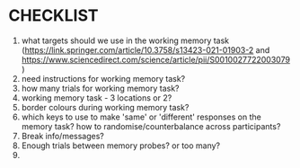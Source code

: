 # CHECKLIST

1. what targets should we use in the working memory task (https://link.springer.com/article/10.3758/s13423-021-01903-2 and https://www.sciencedirect.com/science/article/pii/S0010027722003079)
2. need instructions for working memory task?
3. how many trials for working memory task?
4. working memory task - 3 locations or 2?
5. border colours during working memory task?
6. which keys to use to make 'same' or 'different' responses on the memory task? how to randomise/counterbalance across participants?
7. Break info/messages?
8. Enough trials between memory probes? or too many?
9. 
